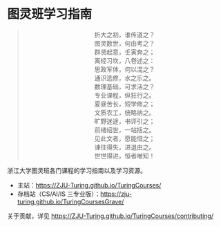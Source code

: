 # 图灵班学习指南

<div align="center">

> 折大之初，谁传道之？  
图灵数世，何由考之？  
群贤起意，壬寅奔之；  
离经习坎，八卷述之：  
思政军体，何以混之？  
通识选修，水之乐之。  
数理基础，可求活之？  
专业课程，纵狂行之。  
夏昼苦长，短学修之；  
文质农工，统略纳之。  
旷野迷途，书评引之；  
前绪绍世，一站括之。  
见此文者，愿能惜之；  
谏往得失，进退由之。  
世世得进，恒者唯知！

</div>

浙江大学图灵班各门课程的学习指南以及学习资源。

- 主站：<https://ZJU-Turing.github.io/TuringCourses/>
- 存档站（CS/AI/IS 三专业版）：<https://zju-turing.github.io/TuringCoursesGrave/>

关于贡献，详见 <https://ZJU-Turing.github.io/TuringCourses/contributing/>
